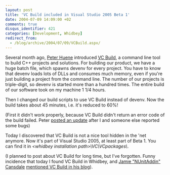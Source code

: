 ```yaml
---
layout: post
title: 'VC Build included in Visual Studio 2005 Beta 1'
date: 2004-07-09 14:09:00 +02
comments: true
disqus_identifier: 421
categories: [Development, Whidbey]
redirect_from:
  - /blog/archive/2004/07/09/VCBuild.aspx/
---
```


Several month ago, [Peter Huene](http://weblogs.asp.net/peterhu/) introduced [VC Build](http://weblogs.asp.net/peterhu/archive/2004/02/10/71133.aspx), a command line tool to build C++ projects and solutions. For building our product, we have a huge batch file, which spawns devenv for every project. You have to know that devenv loads lots of DLLs and consumes much memory, even if you're just building a project from the command line. The number of our projects is triple-digit, so devenv is started more than a hundred times. The entire build of our software took on my machine 1 1/4 hours.

Then I changed our build scripts to use VC Build instead of devenv. Now the build takes about 45 minutes, i.e. it's reduced to 60%!

(First it didn't work properly, because VC Build didn't return an error code of the build failed. Peter [posted an update](http://weblogs.asp.net/peterhu/archive/2004/03/25/96235.aspx) after I and someone else reported some bugs)

Today I discovered that VC Build is not a nice tool hidden in the 'net anymore. Now it's part of Visual Studio 2005, at least part of Beta 1. You can find it in *\<whidbey installation path\>\\VC\\VCpackages\\*.

(I planned to post about VC Build for long time, but I've forgotten. Funny incidence that today I found VC Build in Whidbey, and [Jamie "NUnitAddin" Cansdale](http://weblogs.asp.net/nunitaddin/) [mentioned VC Build in his blog](http://weblogs.asp.net/nunitaddin/archive/2004/07/09/178378.aspx)).

